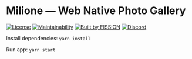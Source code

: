 # Milione — Web Native Photo Gallery

[![License](https://img.shields.io/badge/License-Apache%202.0-blue.svg)](https://github.com/fission-suite/blob/master/LICENSE)
[![Maintainability](https://api.codeclimate.com/v1/badges/c74db4c1b6013145068f/maintainability)](https://codeclimate.com/github/fission-suite/ipfs-photo-gallery/maintainability)
[![Built by FISSION](https://img.shields.io/badge/⌘-Built_by_FISSION-purple.svg)](https://fission.codes)
[![Discord](https://img.shields.io/discord/478735028319158273.svg)](https://discord.gg/zAQBDEq)


Install dependencies:
`yarn install`

Run app:
`yarn start`
